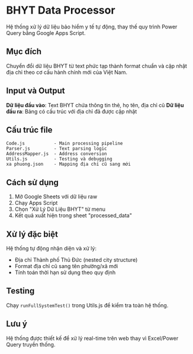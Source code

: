 # BHYT Data Processor

Hệ thống xử lý dữ liệu bảo hiểm y tế tự động, thay thế quy trình Power Query bằng Google Apps Script.

## Mục đích

Chuyển đổi dữ liệu BHYT từ text phức tạp thành format chuẩn và cập nhật địa chỉ theo cơ cấu hành chính mới của Việt Nam.

## Input và Output

**Dữ liệu đầu vào**: Text BHYT chứa thông tin thẻ, họ tên, địa chỉ cũ
**Dữ liệu đầu ra**: Bảng có cấu trúc với địa chỉ đã được cập nhật

## Cấu trúc file

```
Code.js           - Main processing pipeline
Parser.js         - Text parsing logic  
AddressMapper.js  - Address conversion
Utils.js          - Testing và debugging
xa phuong.json    - Mapping địa chỉ cũ sang mới
```

## Cách sử dụng

1. Mở Google Sheets với dữ liệu raw
2. Chạy Apps Script
3. Chọn "Xử Lý Dữ Liệu BHYT" từ menu
4. Kết quả xuất hiện trong sheet "processed_data"

## Xử lý đặc biệt

Hệ thống tự động nhận diện và xử lý:
- Địa chỉ Thành phố Thủ Đức (nested city structure)
- Format địa chỉ cũ sang tên phường/xã mới
- Tính toán thời hạn sử dụng theo quy định

## Testing

Chạy `runFullSystemTest()` trong Utils.js để kiểm tra toàn hệ thống.

## Lưu ý

Hệ thống được thiết kế để xử lý real-time trên web thay vì Excel/Power Query truyền thống.
